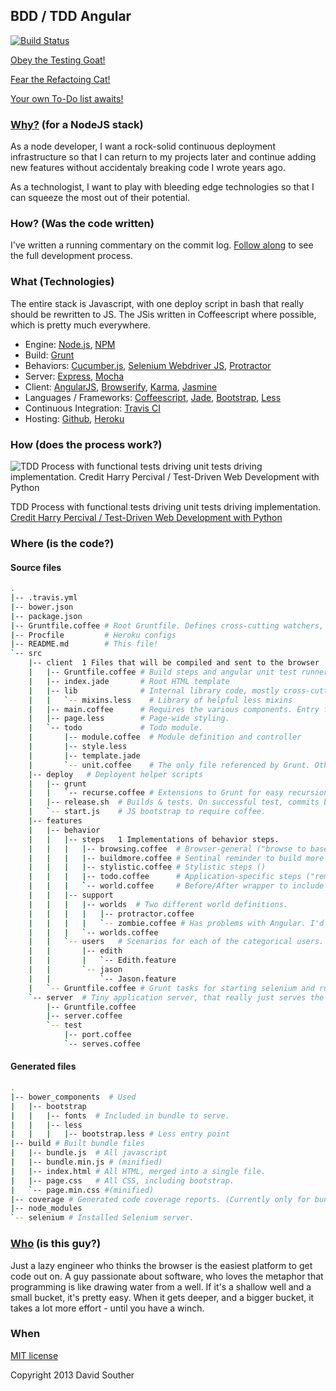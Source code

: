 ## BDD / TDD Angular
[![Build Status](https://travis-ci.org/DavidSouther/tdd-angular.png)](https://travis-ci.org/DavidSouther/tdd-angular)

[Obey the Testing Goat!](3)

[Fear the Refactoing Cat!](20)

[Your own To-Do list awaits!][deployed]

### [Why?](1) (for a NodeJS stack)

As a node developer, I want a rock-solid continuous deployment infrastructure so that I can return to my projects later and continue adding new features without accidentaly breaking code I wrote years ago.

As a technologist, I want to play with bleeding edge technologies so that I can squeeze the most out of their potential.

### How? (Was the code written)

I've written a running commentary on the commit log. <a href="http://davidsouther.github.io/tdd-angular/">Follow along</a> to see the full development process.

### What (Technologies)

The entire stack is Javascript, with one deploy script in bash that really should be rewritten to JS. The JSis written in Coffeescript where possible, which is pretty much everywhere.

* Engine: [Node.js](2), [NPM](19)
* Build: [Grunt](4)
* Behaviors: [Cucumber.js](5), [Selenium Webdriver JS](6), [Protractor](7)
* Server: [Express](8), [Mocha](9)
* Client: [AngularJS](10), [Browserify](22), [Karma](11), [Jasmine](12)
* Languages / Frameworks: [Coffeescript](15), [Jade](16), [Bootstrap](17), [Less](18)
* Continuous Integration: [Travis CI](13)
* Hosting: [Github](21), [Heroku](14)

### How (does the process work?)

![TDD Process with functional tests driving unit tests driving implementation. Credit Harry Percival / Test-Driven Web Development with Python][tdd]

TDD Process with functional tests driving unit tests driving implementation. [Credit Harry Percival / Test-Driven Web Development with Python][tdd-cite]

### Where (is the code?)

#### Source files

```sh
.
|-- .travis.yml
|-- bower.json
|-- package.json
|-- Gruntfile.coffee # Root Gruntfile. Defines cross-cutting watchers, and includes component Grunts.
|-- Procfile	     # Heroku configs
|-- README.md	     # This file!
`-- src
    |-- client 	1 Files that will be compiled and sent to the browser
    |   |-- Gruntfile.coffee # Build steps and angular unit test runners
    |   |-- index.jade 	     # Root HTML template
    |   |-- lib              # Internal library code, mostly cross-cutting helpers.
    |   |   `-- mixins.less    # Library of helpful less mixins
    |   |-- main.coffee      # Requires the various components. Entry file for browserify.
    |   |-- page.less        # Page-wide styling. 
    |   `-- todo             # Todo module.
    |       |-- module.coffee  # Module definition and controller
    |       |-- style.less
    |       |-- template.jade
    |       `-- unit.coffee    # The only file referenced by Grunt. Others are required or imported.
    |-- deploy   # Deployent helper scripts
    |   |-- grunt
    |   |   `-- recurse.coffee # Extensions to Grunt for easy recursion
    |   |-- release.sh  # Builds & tests. On successful test, commits built files to master and deploys.
    |   `-- start.js    # JS bootstrap to require coffee.
    |-- features
    |   |-- behavior
    |   |   |-- steps	1 Implementations of behavior steps.
    |   |   |   |-- browsing.coffee  # Browser-general ("browse to base, enter into text field")
    |   |   |   |-- buildmore.coffee # Sentinal reminder to build more features!
    |   |   |   |-- stylistic.coffee # Stylistic steps ()
    |   |   |   |-- todo.coffee      # Application-specific steps ("remove item")
    |   |   |   `-- world.coffee     # Before/After wrapper to include correct world
    |   |   |-- support
    |   |   |   |-- worlds  # Two different world definitions.
    |   |   |   |   |-- protractor.coffee
    |   |   |   |   `-- zombie.coffee # Has problems with Angular. I'd like to use it, but protractor works for now.
    |   |   |   `-- worlds.coffee
    |   |   `-- users   # Scenarios for each of the categorical users.
    |   |       |-- edith
    |   |       |   `-- Edith.feature
    |   |       `-- jason
    |   |           `-- Jason.feature
    |   `-- Gruntfile.coffee # Grunt tasks for starting selenium and running cucumber features.
    `-- server  # Tiny application server, that really just serves the 4 or 5 bundle files.
        |-- Gruntfile.coffee
        |-- server.coffee
        `-- test
            |-- port.coffee
            `-- serves.coffee
```


#### Generated files
```sh
.
|-- bower_components  # Used 
|   |-- bootstrap
|   |   |-- fonts  # Included in bundle to serve.
|   |   |-- less
|   |   |   |-- bootstrap.less # Less entry point
|-- build # Built bundle files
|   |-- bundle.js  # All javascript
|   |-- bundle.min.js # (minified)
|   |-- index.html # All HTML, merged into a single file.
|   |-- page.css   # All CSS, including bootstrap.
|   `-- page.min.css #(minified)
|-- coverage # Generated code coverage reports. (Currently only for bundle.js)
|-- node_modules
`-- selenium # Installed Selenium server.
```

### [Who](23) (is this guy?)

Just a lazy engineer who thinks the browser is the easiest platform to get code out on. A guy passionate about software, who loves the metaphor that programming is like drawing water from a well. If it's a shallow well and a small bucket, it's pretty easy. When it gets deeper, and a bigger bucket, it takes a lot more effort - until you have a winch.

### When

[MIT license](24)

Copyright 2013 David Souther

[1]: http://chimera.labs.oreilly.com/books/1234000000754/pr01.html1_why_i_wrote_a_book_about_test_driven_development
[2]: http://nodejs.org
[3]: http://obeythetestinggoat.com
[4]: http://gruntjs.com/
[5]: https://github.com/cucumber/cucumber-js
[6]: https://npmjs.org/package/selenium-webdriver
[7]: https://github.com/angular/protractor
[8]: http://expressjs.com/
[9]: http://visionmedia.github.io/mocha/
[10]: http://angularjs.org/
[11]: http://karma-runner.github.io/0.10/index.html
[12]: http://pivotal.github.io/jasmine/
[13]: https://travis-ci.org/
[14]: https://dashboard.heroku.com/apps
[15]: http://coffeescript.org/
[16]: http://jade-lang.com/
[17]: http://getbootstrap.com/
[18]: http://lesscss.org/
[19]: https://npmjs.org/
[20]: http://d22zlbw5ff7yk5.cloudfront.net/images/stash-397-50c133ecb9e66.gif
[21]: https://github.com/
[22]: https://github.com/substack/node-browserify
[23]: http://davidsouther.com/
[24]: http://opensource.org/licenses/MIT
[tdd]: http://orm-chimera-prod.s3.amazonaws.com/1234000000754/images/tdd_flowchart_functional_and_unit.png
[tdd-cite]: http://chimera.labs.oreilly.com/books/1234000000754/ch04.html#_recap_the_tdd_process
[deployed]: https://github.com/DavidSouther/tdd-angular
